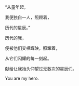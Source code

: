“从童年起，

我便独自一人，照顾着，

历代的星辰。”

历代的我，

便被他们交相辉映，照耀着，

从它们闪耀的每一刻起。

献给让我抬头仰望过无数次的星辰们。

You are my hero.
